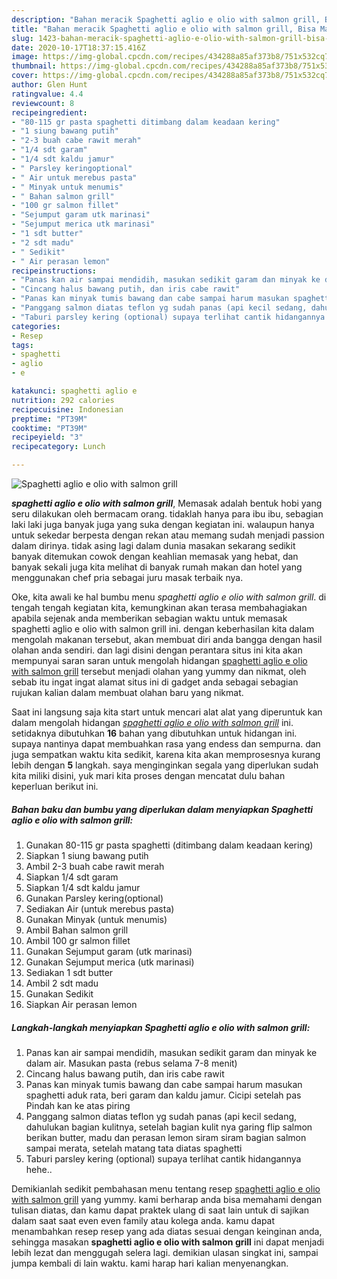 ```yaml
---
description: "Bahan meracik Spaghetti aglio e olio with salmon grill, Bisa Manjain Lidah"
title: "Bahan meracik Spaghetti aglio e olio with salmon grill, Bisa Manjain Lidah"
slug: 1423-bahan-meracik-spaghetti-aglio-e-olio-with-salmon-grill-bisa-manjain-lidah
date: 2020-10-17T18:37:15.416Z
image: https://img-global.cpcdn.com/recipes/434288a85af373b8/751x532cq70/spaghetti-aglio-e-olio-with-salmon-grill-foto-resep-utama.jpg
thumbnail: https://img-global.cpcdn.com/recipes/434288a85af373b8/751x532cq70/spaghetti-aglio-e-olio-with-salmon-grill-foto-resep-utama.jpg
cover: https://img-global.cpcdn.com/recipes/434288a85af373b8/751x532cq70/spaghetti-aglio-e-olio-with-salmon-grill-foto-resep-utama.jpg
author: Glen Hunt
ratingvalue: 4.4
reviewcount: 8
recipeingredient:
- "80-115 gr pasta spaghetti ditimbang dalam keadaan kering"
- "1 siung bawang putih"
- "2-3 buah cabe rawit merah"
- "1/4 sdt garam"
- "1/4 sdt kaldu jamur"
- " Parsley keringoptional"
- " Air untuk merebus pasta"
- " Minyak untuk menumis"
- " Bahan salmon grill"
- "100 gr salmon fillet"
- "Sejumput garam utk marinasi"
- "Sejumput merica utk marinasi"
- "1 sdt butter"
- "2 sdt madu"
- " Sedikit"
- " Air perasan lemon"
recipeinstructions:
- "Panas kan air sampai mendidih, masukan sedikit garam dan minyak ke dalam air. Masukan pasta (rebus selama 7-8 menit)"
- "Cincang halus bawang putih, dan iris cabe rawit"
- "Panas kan minyak tumis bawang dan cabe sampai harum masukan spaghetti aduk rata, beri garam dan kaldu jamur. Cicipi setelah pas Pindah kan ke atas piring"
- "Panggang salmon diatas teflon yg sudah panas (api kecil sedang, dahulukan bagian kulitnya, setelah bagian kulit nya garing flip salmon berikan butter, madu dan perasan lemon siram siram bagian salmon sampai merata, setelah matang tata diatas spaghetti"
- "Taburi parsley kering (optional) supaya terlihat cantik hidangannya hehe.."
categories:
- Resep
tags:
- spaghetti
- aglio
- e

katakunci: spaghetti aglio e 
nutrition: 292 calories
recipecuisine: Indonesian
preptime: "PT39M"
cooktime: "PT39M"
recipeyield: "3"
recipecategory: Lunch

---
```



![Spaghetti aglio e olio with salmon grill](https://img-global.cpcdn.com/recipes/434288a85af373b8/751x532cq70/spaghetti-aglio-e-olio-with-salmon-grill-foto-resep-utama.jpg)

<b><i>spaghetti aglio e olio with salmon grill</i></b>, Memasak adalah bentuk hobi yang seru dilakukan oleh bermacam orang. tidaklah hanya para ibu ibu, sebagian laki laki juga banyak juga yang suka dengan kegiatan ini. walaupun hanya untuk sekedar berpesta dengan rekan atau memang sudah menjadi passion dalam dirinya. tidak asing lagi dalam dunia masakan sekarang sedikit banyak ditemukan cowok dengan keahlian memasak yang hebat, dan banyak sekali juga kita melihat di banyak rumah makan dan hotel yang menggunakan chef pria sebagai juru masak terbaik nya.



Oke, kita awali ke hal bumbu menu <i>spaghetti aglio e olio with salmon grill</i>. di tengah tengah kegiatan kita, kemungkinan akan terasa membahagiakan apabila sejenak anda memberikan sebagian waktu untuk memasak spaghetti aglio e olio with salmon grill ini. dengan keberhasilan kita dalam mengolah makanan tersebut, akan membuat diri anda bangga dengan hasil olahan anda sendiri. dan lagi disini dengan perantara situs ini kita akan mempunyai saran saran untuk mengolah hidangan <u>spaghetti aglio e olio with salmon grill</u> tersebut menjadi olahan yang yummy dan nikmat, oleh sebab itu ingat ingat alamat situs ini di gadget anda sebagai sebagian rujukan kalian dalam membuat olahan baru yang nikmat.


Saat ini langsung saja kita start untuk mencari alat alat yang diperuntuk kan dalam mengolah hidangan <u><i>spaghetti aglio e olio with salmon grill</i></u> ini. setidaknya dibutuhkan <b>16</b> bahan yang dibutuhkan untuk hidangan ini. supaya nantinya dapat membuahkan rasa yang endess dan sempurna. dan juga sempatkan waktu kita sedikit, karena kita akan memprosesnya kurang lebih dengan <b>5</b> langkah. saya menginginkan segala yang diperlukan sudah kita miliki disini, yuk mari kita proses dengan mencatat dulu bahan keperluan berikut ini.

<!--inarticleads1-->

##### Bahan baku dan bumbu yang diperlukan dalam menyiapkan Spaghetti aglio e olio with salmon grill:

1. Gunakan 80-115 gr pasta spaghetti (ditimbang dalam keadaan kering)
1. Siapkan 1 siung bawang putih
1. Ambil 2-3 buah cabe rawit merah
1. Siapkan 1/4 sdt garam
1. Siapkan 1/4 sdt kaldu jamur
1. Gunakan  Parsley kering(optional)
1. Sediakan  Air (untuk merebus pasta)
1. Gunakan  Minyak (untuk menumis)
1. Ambil  Bahan salmon grill
1. Ambil 100 gr salmon fillet
1. Gunakan Sejumput garam (utk marinasi)
1. Gunakan Sejumput merica (utk marinasi)
1. Sediakan 1 sdt butter
1. Ambil 2 sdt madu
1. Gunakan  Sedikit
1. Siapkan  Air perasan lemon




<!--inarticleads2-->

##### Langkah-langkah menyiapkan Spaghetti aglio e olio with salmon grill:

1. Panas kan air sampai mendidih, masukan sedikit garam dan minyak ke dalam air. Masukan pasta (rebus selama 7-8 menit)
1. Cincang halus bawang putih, dan iris cabe rawit
1. Panas kan minyak tumis bawang dan cabe sampai harum masukan spaghetti aduk rata, beri garam dan kaldu jamur. Cicipi setelah pas Pindah kan ke atas piring
1. Panggang salmon diatas teflon yg sudah panas (api kecil sedang, dahulukan bagian kulitnya, setelah bagian kulit nya garing flip salmon berikan butter, madu dan perasan lemon siram siram bagian salmon sampai merata, setelah matang tata diatas spaghetti
1. Taburi parsley kering (optional) supaya terlihat cantik hidangannya hehe..




Demikianlah sedikit pembahasan menu tentang resep <u>spaghetti aglio e olio with salmon grill</u> yang yummy. kami berharap anda bisa memahami dengan tulisan diatas, dan kamu dapat praktek ulang di saat lain untuk di sajikan dalam saat saat even even family atau kolega anda. kamu dapat menambahkan resep resep yang ada diatas sesuai dengan keinginan anda, sehingga masakan <b>spaghetti aglio e olio with salmon grill</b> ini dapat menjadi lebih lezat dan menggugah selera lagi. demikian ulasan singkat ini, sampai jumpa kembali di lain waktu. kami harap hari kalian menyenangkan.
